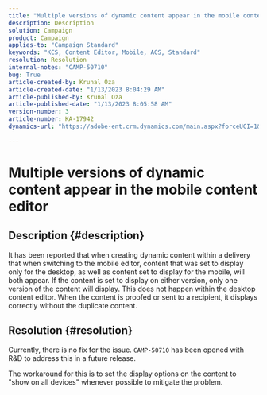 ```yaml
---
title: "Multiple versions of dynamic content appear in the mobile content editor"
description: Description
solution: Campaign
product: Campaign
applies-to: "Campaign Standard"
keywords: "KCS, Content Editor, Mobile, ACS, Standard"
resolution: Resolution
internal-notes: "CAMP-50710"
bug: True
article-created-by: Krunal Oza
article-created-date: "1/13/2023 8:04:29 AM"
article-published-by: Krunal Oza
article-published-date: "1/13/2023 8:05:58 AM"
version-number: 3
article-number: KA-17942
dynamics-url: "https://adobe-ent.crm.dynamics.com/main.aspx?forceUCI=1&pagetype=entityrecord&etn=knowledgearticle&id=3828dce4-1893-ed11-aad1-6045bd006793"

---
```

# Multiple versions of dynamic content appear in the mobile content editor

## Description {#description}


It has been reported that when creating dynamic content within a delivery that when switching to the mobile editor, content that was set to display only for the desktop, as well as content set to display for the mobile, will both appear. If the content is set to display on either version, only one version of the content will display. This does not happen within the desktop content editor. When the content is proofed or sent to a recipient, it displays correctly without the duplicate content.


## Resolution {#resolution}


Currently, there is no fix for the issue. `CAMP-50710` has been opened with R&D to address this in a future release.



The workaround for this is to set the display options on the content to "show on all devices" whenever possible to mitigate the problem.
